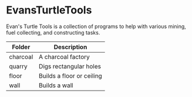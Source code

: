 # EvansTurtleTools
Evan's Turtle Tools is a collection of programs to help with various mining, fuel collecting, and constructing tasks.

| Folder        | Description                          |
| ------------- |--------------------------------------|
| charcoal      | A charcoal factory                   |
| quarry        | Digs rectangular holes               |
| floor         | Builds a floor or ceiling            |
| wall          | Builds a wall                        |
